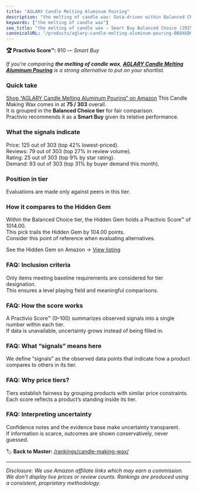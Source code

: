 ```yaml
---
title: "AGLARY Candle Melting Aluminum Pouring"
description: "the melting of candle wax: Data-driven within Balanced Choice ranking using the Practivio Score™. Positioned by quality, value, demand, findability, momentum."
keywords: ["the melting of candle wax"]
seo_title: "the melting of candle wax — Smart Buy Balanced Choice (2025)"
canonicalURL: "/products/aglary-candle-melting-aluminum-pouring-B08X6DGZPS/"
---
```


**🏆 Practivio Score™:** 910 — _Smart Buy_


*If you're comparing **the melting of candle wax**, **[AGLARY Candle Melting Aluminum Pouring](https://www.amazon.com/dp/B08X6DGZPS?tag=practivio-20)** is a strong alternative to put on your shortlist.*
### Quick take
[Shop “AGLARY Candle Melting Aluminum Pouring” on Amazon](https://www.amazon.com/dp/B08X6DGZPS?tag=practivio-20)
This Candle Making Wax comes in at **75 / 303** overall.  
It is grouped in the **Balanced Choice tier** for fair comparison.  
Practivio recommends it as a **Smart Buy** given its relative performance.

### What the signals indicate
Price: 125 out of 303 (top 42% lowest-priced).  
Reviews: 79 out of 303 (top 27% in review volume).  
Rating: 25 out of 303 (top 9% by star rating).  
Demand: 93 out of 303 (top 31% by buyer demand this month).

### Position in tier
Evaluations are made only against peers in this tier.

### How it compares to the Hidden Gem
Within the Balanced Choice tier, the Hidden Gem holds a Practivio Score™ of 1014.00.  
This pick trails the Hidden Gem by 104.00 points.  
Consider this point of reference when evaluating alternatives.  

See the Hidden Gem on Amazon → [View listing](https://www.amazon.com/dp/B07YNW3GC2?tag=practivio-20)

### FAQ: Inclusion criteria
Only items meeting baseline requirements are considered for tier designation.  
This ensures a level playing field and meaningful comparisons.

### FAQ: How the score works
A Practivio Score™ (0–100) summarizes observed signals into a single number within each tier.  
If data is unavailable, uncertainty grows instead of being filled in.

### FAQ: What “signals” means here
We define “signals” as the observed data points that indicate how a product compares to others in its tier.

### FAQ: Why price tiers?
Tiers establish fairness by grouping products with similar price constraints.  
Each score reflects a product’s standing inside its tier.

### FAQ: Interpreting uncertainty
Confidence notes and the evidence base make uncertainty transparent.  
If information is scarce, outcomes are shown conservatively, never guessed.


🏷️ **Back to Master:** [/rankings/candle-making-wax/](/rankings/candle-making-wax/)

---
_Disclosure: We use Amazon affiliate links which may earn a commission. We don’t display live prices or review counts. Rankings are produced using a consistent, proprietary methodology._
